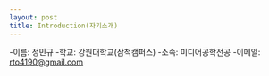```yaml
---
layout: post
title: Introduction(자기소개)
---
```


-이름: 정민규
-학교: 강원대학교(삼척캠퍼스)
-소속: 미디어공학전공
-이메일: rto4190@gmail.com